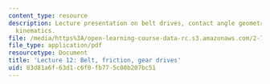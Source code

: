 ```yaml
---
content_type: resource
description: Lecture presentation on belt drives, contact angle geometry, and drive
  kinematics.
file: /media/https%3A/open-learning-course-data-rc.s3.amazonaws.com/2-72-elements-of-mechanical-design-spring-2009/83d81a6f63d1c6f0fb775c08b207bc51_MIT2_72s09_lec12.pdf
file_type: application/pdf
resourcetype: Document
title: 'Lecture 12: Belt, friction, gear drives'
uid: 83d81a6f-63d1-c6f0-fb77-5c08b207bc51
---
```

